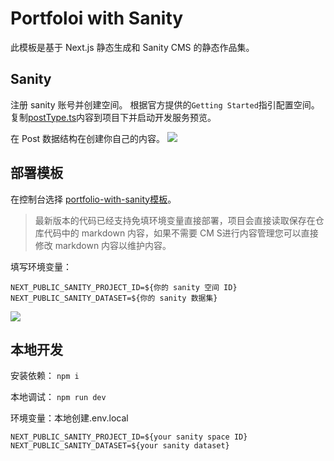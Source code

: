 # Portfoloi with Sanity
此模板是基于 Next.js 静态生成和 Sanity CMS 的静态作品集。
## Sanity
注册 sanity 账号并创建空间。
根据官方提供的`Getting Started`指引配置空间。
复制[postType.ts](https://github.com/TencentEdgeOne/pages-templates/tree/main/examples/portfolio-with-sanity/postType.ts)内容到项目下并启动开发服务预览。

在 Post 数据结构在创建你自己的内容。
![](https://cloudcache.tencent-cloud.com/qcloud/ui/static/static_source_business/1f135100-a4b5-4311-8038-ef246602ae47.png)

## 部署模板
在控制台选择 [portfolio-with-sanity模板](https://console.cloud.tencent.com/edgeone/pages/new?template=portfolio-with-sanity)。

> 最新版本的代码已经支持免填环境变量直接部署，项目会直接读取保存在仓库代码中的 markdown 内容，如果不需要 CM S进行内容管理您可以直接修改 markdown 内容以维护内容。

填写环境变量：
```
NEXT_PUBLIC_SANITY_PROJECT_ID=${你的 sanity 空间 ID}
NEXT_PUBLIC_SANITY_DATASET=${你的 sanity 数据集}
```
![](https://cloudcache.tencent-cloud.com/qcloud/ui/static/static_source_business/752893cb-caf0-4414-902a-8380c6ba243a.png)

## 本地开发
安装依赖： `npm i`

本地调试： `npm run dev`

环境变量：本地创建.env.local
```
NEXT_PUBLIC_SANITY_PROJECT_ID=${your sanity space ID}
NEXT_PUBLIC_SANITY_DATASET=${your sanity dataset}
```